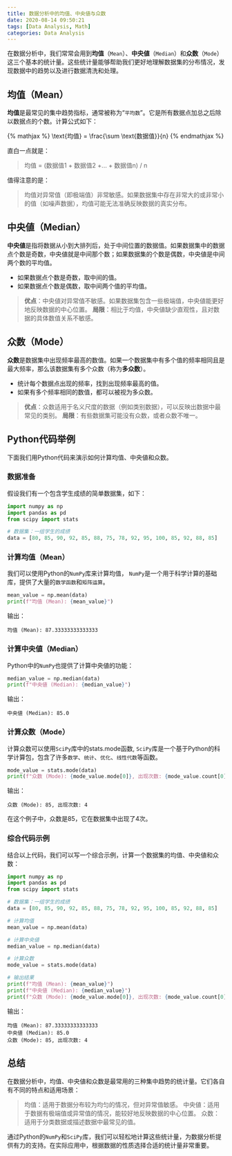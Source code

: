 ```yaml
---
title: 数据分析中的均值、中央値与众数
date: 2020-08-14 09:50:21
tags: [Data Analysis, Math]
categories: Data Analysis
---
```



在数据分析中，我们常常会用到**均值**（`Mean`）、**中央値**（`Median`）和**众数**（`Mode`）这三个基本的统计量。这些统计量能够帮助我们更好地理解数据集的分布情况，发现数据中的趋势以及进行数据清洗和处理。

## 均值（Mean）

**均值**是最常见的集中趋势指标，通常被称为“`平均数`”。它是所有数据点加总之后除以数据点的个数。计算公式如下：

{% mathjax %}
\text{均值} = \frac{\sum \text{数据值}}{n}
{% endmathjax %}

直白一点就是：

> 均值 = (数据值1 + 数据值2 +... + 数据值n) / n

值得注意的是：
> 均值对异常值（即极端值）非常敏感。如果数据集中存在非常大的或非常小的值（如噪声数据），均值可能无法准确反映数据的真实分布。

## 中央値（Median）

**中央値**是指将数据从小到大排列后，处于中间位置的数据值。如果数据集中的数据点个数是奇数，中央値就是中间那个数；如果数据集的个数是偶数，中央値是中间两个数的平均值。

- 如果数据点个数是奇数，取中间的值。
- 如果数据点个数是偶数，取中间两个值的平均值。

> **优点**：中央値对异常值不敏感。如果数据集包含一些极端值，中央値能更好地反映数据的中心位置。
> **局限**：相比于均值，中央値缺少直观性，且对数据的具体数值关系不敏感。

## 众数（Mode）

**众数**是数据集中出现频率最高的数值。如果一个数据集中有多个值的频率相同且是最大频率，那么该数据集有多个众数（称为**多众数**）。

- 统计每个数据点出现的频率，找到出现频率最高的值。
- 如果有多个频率相同的数值，都可以被视为多众数。

> **优点**：众数适用于名义尺度的数据（例如类别数据），可以反映出数据中最常见的类别。
> **局限**：有些数据集可能没有众数，或者众数不唯一。

## Python代码举例

下面我们用Python代码来演示如何计算均值、中央値和众数。

### 数据准备

假设我们有一个包含学生成绩的简单数据集，如下：

```python
import numpy as np
import pandas as pd
from scipy import stats

# 数据集：一组学生的成绩
data = [80, 85, 90, 92, 85, 88, 75, 78, 92, 95, 100, 85, 92, 88, 85]
```

### 计算均值（Mean）
我们可以使用Python的`NumPy`库来计算均值， `NumPy`是一个用于科学计算的基础库，提供了大量的`数学函数`和`矩阵运算`。

``` python
mean_value = np.mean(data)
print(f"均值 (Mean): {mean_value}")
```

输出：

```
均值 (Mean): 87.33333333333333
```

### 计算中央値（Median）
Python中的`NumPy`也提供了计算中央値的功能：

``` python
median_value = np.median(data)
print(f"中央値 (Median): {median_value}")
```

输出：

```
中央値 (Median): 85.0
```

### 计算众数（Mode）
计算众数可以使用`SciPy`库中的stats.mode函数, `SciPy`库是一个基于Python的科学计算包，包含了许多`数学`、`统计`、`优化`、`线性代数`等函数。

``` python
mode_value = stats.mode(data)
print(f"众数 (Mode): {mode_value.mode[0]}, 出现次数: {mode_value.count[0]}")
```

输出：

```
众数 (Mode): 85, 出现次数: 4
```

在这个例子中，众数是85，它在数据集中出现了4次。

### 综合代码示例
结合以上代码，我们可以写一个综合示例，计算一个数据集的均值、中央値和众数：

``` python
import numpy as np
import pandas as pd
from scipy import stats

# 数据集：一组学生的成绩
data = [80, 85, 90, 92, 85, 88, 75, 78, 92, 95, 100, 85, 92, 88, 85]

# 计算均值
mean_value = np.mean(data)

# 计算中央値
median_value = np.median(data)

# 计算众数
mode_value = stats.mode(data)

# 输出结果
print(f"均值 (Mean): {mean_value}")
print(f"中央値 (Median): {median_value}")
print(f"众数 (Mode): {mode_value.mode[0]}, 出现次数: {mode_value.count[0]}")
```

输出：

```
均值 (Mean): 87.33333333333333
中央値 (Median): 85.0
众数 (Mode): 85, 出现次数: 4
```

## 总结
在数据分析中，均值、中央値和众数是最常用的三种集中趋势的统计量。它们各自有不同的特点和适用场景：

> 均值：适用于数据分布较为均匀的情况，但对异常值敏感。
> 中央値：适用于数据有极端值或异常值的情况，能较好地反映数据的中心位置。
> 众数：适用于分类数据或描述数据中最常见的值。

通过Python的`NumPy`和`SciPy`库，我们可以轻松地计算这些统计量，为数据分析提供有力的支持。在实际应用中，根据数据的性质选择合适的统计量非常重要。